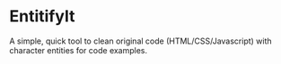 # EntitifyIt

A simple, quick tool to clean original code (HTML/CSS/Javascript) with character entities for code examples. 
